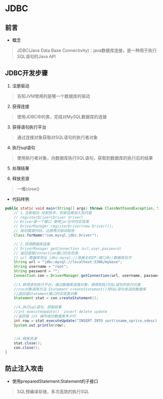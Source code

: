 # JDBC

## 前言
* 概念
> JDBC(Java Data Base Connectivity)：java数据库连接，是一种用于执行SQL语句的Java API

## JDBC开发步骤
1. 注册驱动
> 告知JVM使用的是哪一个数据库的驱动
2. 获得连接
> 使用JDBC中的类，完成对MySQL数据库的连接
3. 获得语句执行平台
> 通过连接对象获取对SQL语句的执行者对象
4. 执行sql语句
> 使用执行者对象，向数据库执行SQL语句，获取到数据库的执行后的结果
5. 处理结果
> 
6. 释放资源
> 一堆close()
* 代码样例
```java
public static void main(String[] args) throws ClassNotFoundException, SQLException {
	// 1.注册驱动 反射技术，将驱动类加入到内容
	// registerDriver(Driver driver)
	// Driver是一个接口 使用jar包中的实现类
	// DriverManager.registerDriver(new Driver());
	// 驱动类源代码，注册两次驱动程序
	Class.forName("com.mysql.jdbc.Driver");

	// 2.获得数据库连接
	// DriverManager getConnection（url,user,password）
	// 返回值是Connection接口的实现类
	// url 数据库地址 jdbc:mysql://连接主机IP:端口号//数据库名字
	String url = "jdbc:mysql://localhost:3306/mybase";
	String username = "root";
	String password = "";
	Connection con = DriverManager.getConnection(url, username, password);
		
	//3.获得语句执行平台，通过数据库连接对象，获得到执行SQL语句的执行对象
	//con对象调用方法 Statement createStatement()将SQL语句发送到数据库
	//返回值Statement接口的实现类对象
	Statement stat = con.createStatement();
		
	//4.执行sql语句，获取结果
	//int executeUpdate()  insert delete update
	//返回值 int 操作成功数据表多少行
	int row = stat.executeUpdate("INSERT INTO sort(sname,sprice,sdesc) VALUES('汽车',50000,'涨价')");
	System.out.println(row);
		
		
	//6.释放资源
	stat.close();
	con.close();
}
```

## 防止注入攻击
* 使用preparedStatement:Statement的子接口
> SQL预编译存储，多次高效的执行SQL

 
